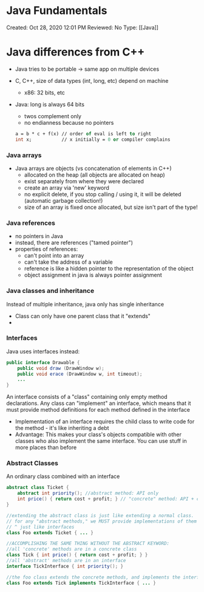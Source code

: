 # Java Fundamentals

Created: Oct 28, 2020 12:01 PM
Reviewed: No
Type: [[Java]]

# Java differences from C++

- Java tries to be portable → same app on multiple devices
- C, C++, size of data types (int, long, etc) depend on machine
    - x86: 32 bits, etc
- Java: long is always 64 bits
    - twos complement only
    - no endianness because no pointers

    ```ocaml
    a = b * c + f(x) // order of eval is left to right
    int x;           // x initially = 0 or compiler complains
    ```

### Java arrays

- Java arrays are objects (vs concatenation of elements in C++)
    - allocated on the heap (all objects are allocated on heap)
    - exist separately from where they were declared
    - create an array via 'new' keyword
    - no explicit delete, if you stop calling / using it, it will be deleted (automatic garbage collection!)
    - size of an array is fixed once allocated, but size isn't part of the type!

### Java references

- no pointers in Java
- instead, there are references ("tamed pointer")
- properties of references:
    - can't point into an array
    - can't take the address of a variable
    - reference is like a hidden pointer to the representation of the object
    - object assignment in java is always pointer assignment

### Java classes and inheritance

Instead of multiple inheritance, java only has single inheritance

- Class can only have one parent class that it "extends"
- 

### Interfaces

Java uses interfaces instead:

```java
public interface Drawable {
	public void draw (DrawWindow w);
	public void erace (DrawWindow w, int timeout);
	...
}
```

An interface consists of a "class" containing only empty method declarations. Any class can "implement" an interface, which means that it must provide method definitions for each method defined in the interface

- Implementation of an interface requires the child class to write code for the method - it's like inheriting a debt
- Advantage: This makes your class's objects compatible with other classes who also implement the same interface. You can use stuff in more places than before

### Abstract Classes

An ordinary class combined with an interface

```java
abstract class Ticket {
	abstract int priority(); //abstract method: API only
	int price() { return cost + profit; } // "concrete" method: API + code
}

//extending the abstract class is just like extending a normal class.
// for any "abstract methods," we MUST provide implementations of them here
// ^ just like interfaces
class Foo extends Ticket { ... }

//ACCOMPLISHING THE SAME THING WITHOUT THE ABSTRACT KEYWORD:
//all 'concrete' methods are in a concrete class
class Tick { int price() { return cost + profit; } }
//all 'abstract' methods are in an interface
interface TickInterface { int priority(); }

//the foo class extends the concrete methods, and implements the interface
class Foo extends Tick implements TickInterface { ... }
```